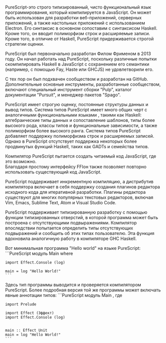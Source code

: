   PureScript-это строго типизированный, чисто функциональный язык программирования, который компилируется в JavaScript. 
Он может быть использован для разработки веб-приложений, серверных приложений, а также настольных приложений с использованием Electron. 
Его синтаксис в основном сопоставим с синтаксисом Haskell. Кроме того, он вводит полиморфизм строк и расширяемые записи. 
Кроме того, в отличие от Haskell, PureScript придерживается строгой стратегии оценки.

  PureScript был первоначально разработан Филом Фрименом в 2013 году.
Он начал работать над PureScript, поскольку различные попытки скомпилировать Haskell в JavaScript с сохранением его семантики 
(например, с помощью Fay, Haste или GHCJS) не удовлетворили его.

  С тех пор он был подхвачен сообществом и разработан на GitHub.  
Дополнительные основные инструменты, разработанные сообществом, включают специальный инструмент сборки "Pulp", каталог документации "Pursuit", и менеджер пакетов "Spago".

  PureScript имеет строгую оценку, постоянные структуры данных и вывод типов. Система типов PureScript имеет много общих черт с аналогичными функциональными языками , 
такими как Haskell: алгебраические типы данных и сопоставление шаблонов, типы более высокого рода, классы типов и функциональные зависимости, 
а также полиморфизм более высокого ранга. Система типов PureScript добавляет поддержку полиморфизма строк и расширяемых записей. 
Однако в PureScript отсутствует поддержка некоторых более продвинутых функций Haskell, таких как GADTs и семейства типов.

  Компилятор PureScript пытается создать читаемый код JavaScript, где это возможно.     
Благодаря простому интерфейсу FFIон также позволяет повторно использовать существующий код JavaScript. 

  PureScript поддерживает инкрементную компиляцию, а дистрибутив компилятора включает в себя поддержку создания плагинов редактора исходного кода для итеративной разработки. 
Плагины редактора существуют для многих популярных текстовых редакторов, включая Vim, Emacs, Sublime Text, Atom и Visual Studio Code.

  PureScript поддерживает типизированную разработку с помощью функции типизированных отверстий, в которой программа может быть построена с отсутствующими подвыражениями. 
Компилятор впоследствии попытается определить типы отсутствующих подвыражений и сообщить об этих типах пользователю. 
Эта функция вдохновила аналогичную работу в компиляторе GHC Haskell.

  Вот минимальная программа "Hello world" на языке PureScript:
    ```PureScript
    модуль Main where

    import Effect.Console (log)

    main = log "Hello World!"
    ```
  Здесь тип программы выводится и проверяется компилятором PureScript. Более подробная версия той же программы может включать явные аннотации типов:
    ```PureScript
    модуль Main , где

    import Prelude

    import Effect (Эффект)
    import Effect.Console (log)


    main :: Effect Unit
    main = log "Hello World!"
    ```
